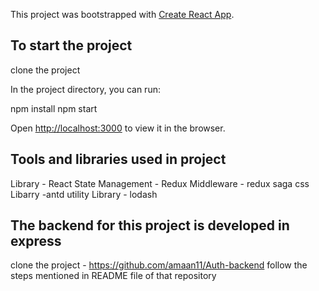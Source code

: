 This project was bootstrapped with [Create React App](https://github.com/facebook/create-react-app).

## To start the project

clone the project

In the project directory, you can run:

 npm install
 npm start

Open [http://localhost:3000](http://localhost:3000) to view it in the browser.

## Tools and libraries used in project

Library - React
State Management - Redux
Middleware - redux saga
css Libarry -antd
utility Library - lodash

## The backend for this project is developed in express 

clone the project  - https://github.com/amaan11/Auth-backend
follow the steps mentioned in README file of that repository
